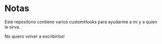 # Notas

Este repositorio contiene varios customHooks para ayudarme a mi y a quien le sirva.

No quiero volver a escribirlos!